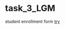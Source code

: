 # task_3_LGM
student enrollment form 
[try](file:///D:/Nikhit/FrontEnd_Stuff/practice_projects/LGM_projects/task_3/index.html.md)
